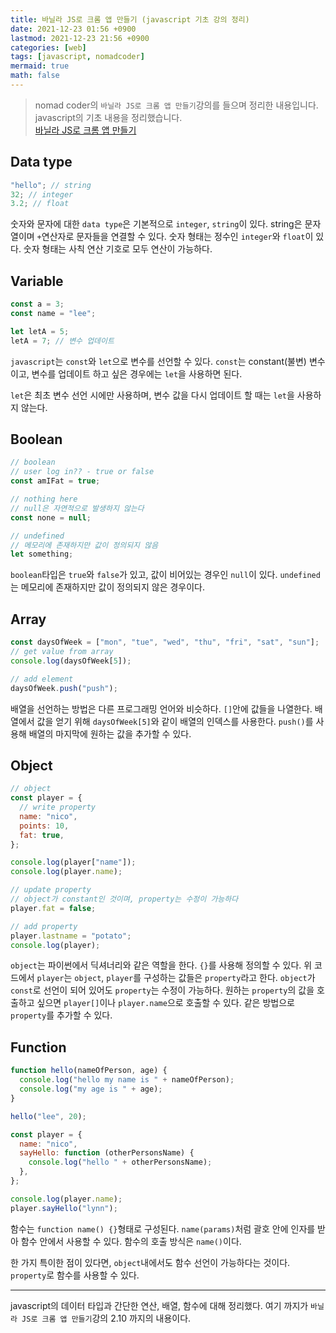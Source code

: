 ```yaml
---
title: 바닐라 JS로 크롬 앱 만들기 (javascript 기초 강의 정리)
date: 2021-12-23 01:56 +0900
lastmod: 2021-12-23 21:56 +0900
categories: [web]
tags: [javascript, nomadcoder]
mermaid: true
math: false
---
```


> nomad coder의 `바닐라 JS로 크롬 앱 만들기`강의를 들으며 정리한 내용입니다.
> javascript의 기초 내용을 정리했습니다.  
> [바닐라 JS로 크롬 앱 만들기](https://nomadcoders.co/javascript-for-beginners/lobby)

## Data type

```jsx
"hello"; // string
32; // integer
3.2; // float
```

숫자와 문자에 대한 `data type`은 기본적으로 `integer`, `string`이 있다. string은 문자열이며 `+`연산자로 문자들을 연결할 수 있다. 숫자 형태는 정수인 `integer`와 `float`이 있다. 숫자 형태는 사칙 연산 기호로 모두 연산이 가능하다.

## Variable

```jsx
const a = 3;
const name = "lee";

let letA = 5;
letA = 7; // 변수 업데이트
```

`javascript`는 `const`와 `let`으로 변수를 선언할 수 있다. `const`는 constant(불변) 변수이고, 변수를 업데이트 하고 싶은 경우에는 `let`을 사용하면 된다.

`let`은 최초 변수 선언 시에만 사용하며, 변수 값을 다시 업데이트 할 때는 `let`을 사용하지 않는다.

## Boolean

```jsx
// boolean
// user log in?? - true or false
const amIFat = true;

// nothing here
// null은 자연적으로 발생하지 않는다
const none = null;

// undefined
// 메모리에 존재하지만 값이 정의되지 않음
let something;
```

`boolean`타입은 `true`와 `false`가 있고, 값이 비어있는 경우인 `null`이 있다. `undefined`는 메모리에 존재하지만 값이 정의되지 않은 경우이다.

## Array

```jsx
const daysOfWeek = ["mon", "tue", "wed", "thu", "fri", "sat", "sun"];
// get value from array
console.log(daysOfWeek[5]);

// add element
daysOfWeek.push("push");
```

배열을 선언하는 방법은 다른 프로그래밍 언어와 비슷하다. `[]`안에 값들을 나열한다. 배열에서 값을 얻기 위해 `daysOfWeek[5]`와 같이 배열의 인덱스를 사용한다. `push()`를 사용해 배열의 마지막에 원하는 값을 추가할 수 있다.

## Object

```jsx
// object
const player = {
  // write property
  name: "nico",
  points: 10,
  fat: true,
};

console.log(player["name"]);
console.log(player.name);

// update property
// object가 constant인 것이며, property는 수정이 가능하다
player.fat = false;

// add property
player.lastname = "potato";
console.log(player);
```

`object`는 파이썬에서 딕셔너리와 같은 역할을 한다. `{}`를 사용해 정의할 수 있다. 위 코드에서 `player`는 `object`, `player`를 구성하는 값들은 `property`라고 한다. `object`가 `const`로 선언이 되어 있어도 `property`는 수정이 가능하다. 원하는 `property`의 값을 호출하고 싶으면 `player[]`이나 `player.name`으로 호출할 수 있다. 같은 방법으로 `property`를 추가할 수 있다.

## Function

```jsx
function hello(nameOfPerson, age) {
  console.log("hello my name is " + nameOfPerson);
  console.log("my age is " + age);
}

hello("lee", 20);

const player = {
  name: "nico",
  sayHello: function (otherPersonsName) {
    console.log("hello " + otherPersonsName);
  },
};

console.log(player.name);
player.sayHello("lynn");
```

함수는 `function name() {}`형태로 구성된다. `name(params)`처럼 괄호 안에 인자를 받아 함수 안에서 사용할 수 있다. 함수의 호출 방식은 `name()`이다.

한 가지 특이한 점이 있다면, `object`내에서도 함수 선언이 가능하다는 것이다. `property`로 함수를 사용할 수 있다.

---

javascript의 데이터 타입과 간단한 연산, 배열, 함수에 대해 정리했다. 여기 까지가 `바닐라 JS로 크롬 앱 만들기`강의 2.10 까지의 내용이다.
